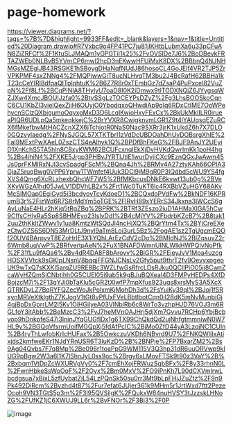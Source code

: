 # page-homework

https://viewer.diagrams.net/?tags=%7B%7D&highlight=9933FF&edit=_blank&layers=1&nav=1&title=Untitled%20Diagram.drawio#R7Vxbc9o4FP41PC7ju81jIKHtbLubmXa6u33pCFuAN8ZiZRFCf%2F1KtuSLJMAQm1yGPGTiI1k25%2FvOVSIDe7J6%2BoDBevkFRTAZWEb0NLBvB5YVmCP6mwl2hcD3nEKwwHFUiMxK8DX%2BBbnQ4NJNHMGsMZEglJB43RSGKE1hSBoygDHaNqfNUdJ86hosoCL4GoJElf4VR2TJP5ZrVPKPMF4sxZNNg4%2FMQPiwwGiT8ucNLHvqTM3bu2J4BcRafH62BBHa1kT23cCeYIRI8dfqaQITplqhtuK%2B6Z7R8r0xTEmbGz7dZsaP4PuPxcel82VuZpN%2Ff8Lf%2BCqPINlA8THylyU7oaD8I0K2iDmwx9tlTODXNQjZ6JYygsqWZJXw4XmcJBOUIJzfa0%2BtySSgLzTOCEYPsDZyZ%2Fg3LhsBOOSkoCqnC6CU1KbZI3vielQexZiiH6OUyjO0YbodqxoQHwdiAp9qIq6RDxCtIME7OoWPehycnSClzQXbigumoOqyxgMxD3D6LcqlKwjoHxyFExCx%2BkUkMkIILR0irueaPlQR6UDLpQa5mkeqkkejC%2BrYVXR8CwigknvmLGR1Z9t4lYAUqsqEZuRCX6fMkefbwMtHACZcnXZX6jTchjotR0NaS0Nac9SXRr3jrK1xUkdZ6h7X7DLO0GQzyylaedg%2FNySJGQL57XTKTbrI1zVdDcUBDOahDhUvDOBsrgXhIE%2FaI9MExtPwXAeL0ZszCTS4eAlhyk1Q%2BPDfBhFKeG%2FBJF9AnJY2UEyiD1XnKchS5TA5hln8C8xyKWM62BCUFcxnqIEkXjDvHVKdQwrImKk1poH4hg%2Bs4ihiN4%2FXKE5Jrgp3PHBvJYRTlJtiE1wurDyjiCXc9EznQGxJwAwm45Js0prFKMIRxNJI3cvSpadgFScM%2BQna4Jh%2BRMv4A27ztyKAh66OPIA3GjaZ5ruqBwg0VPP6Yprw1TWmfef4Uuk3DCl9jM9gR0P3IQdbd5cWU9YS4fgXVS4Qmg6XcRLxhexbQhcWF7W5%2BfMKbcusDNkE6kvwt13ub0g%2BVeXKyWGzA1hd05JwLV1DDVhLB2x%2Frt1Wc0TuKT6lc4RXBbVZuHGY68AKvMcSlMOap0EgiGyd5i3bcdyovTcvKdoeD1%2BCQxdoPVdFw%2BkNDF16KPRumB3r%2FizWd6R7S8rMdYm5oTGE%2FlRvH89xYERrS34Jkxna3lWCcS6gAyLuNaE4HLr2hKiq5tRgZBq%2BPRK%2BTRf3ZEszo2iuD1AHMaXlGA5hCw9CffsCHlyRa5Sp8SBHMEyo23lslvDdI%2B4cMjYV%2FbdrbKZcB7%2B8tak12uu2thKkltZWwv1y1ua8KmtzWtSQdJl4ncHjXQ%2BQrYtm4Tx%2BYjCreEXezCtwOZS6S6DN53MrDLtJ9nyl9aTm8Loi3urL5Bz%2FogAE1sz2TgUgcmEQOf20UV4BArpyvT8EZoHrlE3X1iYQhLArEzCdV2cDo%2BMIdNJ%2BlZqsuvZ2r6Wmb8uqVwP%2BRfvertpAeN%2FuX1BNAFDWmnUINLWlkHWPQIvNoPfk%2F31fLu9fAQa6%2Bv4dR4DA8F8bAroyv%2BiGR%2FEjeyJvV1Mpa4uzcgHOSXVVtck9sGKIpLNsnV8bqqjFFGNJCNsLv2Gfy5put9thrT2fv9OevvxpgeoUK9wTxQ7sKXKl5arqZU9RE8Bc3WZLfwGsRfrcLDsRJku0QClIPiO05jj8CwnZcaWyHZQmSjCNbtihh0G5CUEl05i9ab5k9gBJuBQXeal4D3FMPyHEDPs4XfDBojzcM7i%2F13qYJi0bTaKlu5cGR2tXlwfP7mpXfus923uqs8xrsMyS3A5XcXGTRKDyLZ7BqRYFQZecWoJkPolxmKjMohDh3d%2FsYuiKy39ql%2BJoj1fSRxynMRVeXtklgthZ7KJogV1tGt8vPfUxFVeLBbtlbotCqn0iI28dK5mNvMunbiGj4gjBpDxGprrLM2l5Kv1OiHGilyeA03VlNblRb6c8WrTo3vzhpHJD76VOJ3m6RGLfoY3itAbb%2BeMzcC3%2FvJ7heMVnOAJHrj5djXm7Gvvu7RCHp6YbjBcbyop9hDnkpfeS47i3lninJYqGUGflDx1g6TX99ChQkdQd2ujNhfgtmmniwN0W7HL9y%2BGQqVfsrmUoifMGQpXj5fdAfPcIC%2BjMo0ZfD44yA3LzqjNC1CUln%2B4ryThLwfobKrIcHUFax%2B5OwkczuVKDh6NBvrd9U7%2FNKQWliIxAtixjds2kmfweEKr1NJdYRnUSR6T3luKzD%2B%2BNPje%2FP7BxarZM2%2Bs9Ag04Qvbs7F7q8Mp%2Be096r1toaPpG9WM115V3Q3hp31dR6uuORVwp9kIUG9pBgw2W3a6I1K7lShnJyL0ss9oc%2Brgy6xLMovFTSk9t90z3VaY%2B%2Bxbqm1VtDpZcWXURVgVy0%2F7cmEhXojFRWuzSgbBFx%2F8y33rhnN0L%2FwnHbkeSsWoOoF%2F2Oyx%2Bm0MxV%2FO9iPnKh7L90dCXVmlrwLbcdgsua7xBixL5zfUybatZjL54LzPQnSk50su0rr3Mt9bLpFHiJZuZtz%2F9n9Pk492DiRcm%2Bvzhd4t87%2Fur7efat6JUjer361k9MHm5r1JrtWxd7ftt2PezeOcoh9VN3TGtS5p3m%2F3l95QVSilgK%2FQukxW64nuHVSY3tJzzskLHNoZG%2FUfKZ1jC6XWUJ9LL6r%2BvFNOr%2F3Bj3%2F0P

![image](https://user-images.githubusercontent.com/86575196/198232873-576f6f73-0a71-4da6-bf17-3f8523985f8e.png)

